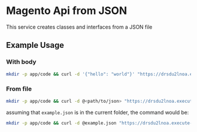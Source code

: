 # Magento Api from JSON

This service creates classes and interfaces from a JSON file

## Example Usage

### With body

```sh
mkdir -p app/code && curl -d '{"hello": "world"}' "https://drsdu2lnoa.execute-api.eu-central-1.amazonaws.com?namespace=Vendor/Module" | tar xzC app/code
```
  
### From file

```sh
mkdir -p app/code && curl -d @<path/to/json> "https://drsdu2lnoa.execute-api.eu-central-1.amazonaws.com?namespace=Vendor/Module" | tar xzC app/code
```

assuming that `example.json` is in the current folder, the command would be:

```sh
mkdir -p app/code && curl -d @example.json "https://drsdu2lnoa.execute-api.eu-central-1.amazonaws.com?namespace=Vendor/Module" | tar xzC app/code
```